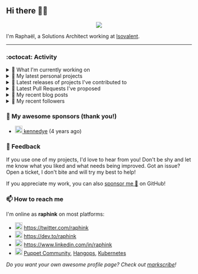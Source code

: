 ## Hi there 👋🏼


<p align="center">
  <a href="https://github.com/ryo-ma/github-profile-trophy"><img src="https://github-profile-trophy.vercel.app/?username=raphink&theme=darkhub&margin-w=15&margin-h=15&no-frame=true&column=5"/></a>
</p>


I'm Raphaël, a Solutions Architect working at [Isovalent](https://github.com/isovalent).

<hr />


### :octocat: Activity

<details>
<summary>👷 What I'm currently working on</summary>

- [raphink/scriptoguessr](https://github.com/raphink/scriptoguessr) - A Bible verse localisation game (today)
- [isovalent/instruqt-go](https://github.com/isovalent/instruqt-go) - A Go library for the Instruqt API (3 weeks ago)
- [raphink/dotfiles](https://github.com/raphink/dotfiles) -  (1 month ago)
- [raphink/CV](https://github.com/raphink/CV) - My CV in both LaTeX &amp; web/ajax formats (2 months ago)
- [cloud-native-suisse-romande/governance](https://github.com/cloud-native-suisse-romande/governance) - Organization and Association governance (2 months ago)
</details>

<details>
<summary>🌱 My latest personal projects</summary>

- [raphink/scriptoguessr](https://github.com/raphink/scriptoguessr) - A Bible verse localisation game
- [raphink/inktober](https://github.com/raphink/inktober) - 
- [raphink/divisor-knight](https://github.com/raphink/divisor-knight) - A game to practice finding divisors
- [raphink/juanita](https://github.com/raphink/juanita) - 
- [raphink/picomo](https://github.com/raphink/picomo) - 
</details>

<details>
<summary>🔭 Latest releases of projects I've contributed to</summary>

- [cilium/cilium](https://github.com/cilium/cilium) ([v1.17.0-rc.0](https://github.com/cilium/cilium/releases/tag/v1.17.0-rc.0), 3 weeks ago) - eBPF-based Networking, Security, and Observability
- [isovalent/instruqt-go](https://github.com/isovalent/instruqt-go) ([v1.7.0](https://github.com/isovalent/instruqt-go/releases/tag/v1.7.0), 3 weeks ago) - A Go library for the Instruqt API
- [cilium/cilium-cli](https://github.com/cilium/cilium-cli) ([v0.16.22](https://github.com/cilium/cilium-cli/releases/tag/v0.16.22), 4 weeks ago) - CLI to install, manage &amp; troubleshoot Kubernetes clusters running Cilium
- [cloud-native-suisse-romande/governance](https://github.com/cloud-native-suisse-romande/governance) ([v1.0.0](https://github.com/cloud-native-suisse-romande/governance/releases/tag/v1.0.0), 2 months ago) - Organization and Association governance
- [isovalent/credly-go](https://github.com/isovalent/credly-go) ([v1.0.0](https://github.com/isovalent/credly-go/releases/tag/v1.0.0), 3 months ago) - A Go library for the Credly API
</details>

<details>
<summary>🔨 Latest Pull Requests I've proposed</summary>

- [Add verse navigation for fine selection](https://github.com/raphink/scriptoguessr/pull/4) on [raphink/scriptoguessr](https://github.com/raphink/scriptoguessr) (today)
- [Refactor hover and click into setPositionSelector](https://github.com/raphink/scriptoguessr/pull/3) on [raphink/scriptoguessr](https://github.com/raphink/scriptoguessr) (today)
- [New logo](https://github.com/raphink/scriptoguessr/pull/2) on [raphink/scriptoguessr](https://github.com/raphink/scriptoguessr) (today)
</details>

<details>
<summary>📜 My recent blog posts</summary>

- [How to Automatically Issue Badges for Instruqt Labs](https://dev.to/raphink/how-to-automatically-issue-badges-for-instruqt-labs-18k5) (2 months ago)
- [Streamlining Access to Embedded Instruqt Labs](https://dev.to/raphink/streamlining-access-to-embedded-instruqt-labs-4ph9) (3 months ago)
- [Towards a Modular DevOps Stack](https://dev.to/camptocamp-ops/towards-a-modular-devops-stack-257c) (2 years ago)
- [A 15-year Puppet Journey](https://dev.to/raphink/a-15-year-puppet-journey-4o39) (2 years ago)
- [How to allow dynamic Terraform Provider Configuration](https://dev.to/camptocamp-ops/how-to-allow-dynamic-terraform-provider-configuration-20ik) (3 years ago)
</details>

<details>
<summary>👥 My recent followers</summary>

- [<img src="https://avatars.githubusercontent.com/u/39637206?u=4a6aa8d9a704fc74018c2ee760d2b034aee479db&amp;v=4" height="20"/> Connor9994](https://github.com/Connor9994)
- [<img src="https://avatars.githubusercontent.com/u/72575602?u=ad7c98f855d11ef18db34bcb0ddbb5b7fc768f40&amp;v=4" height="20"/> OfficialCodeVoyage](https://github.com/OfficialCodeVoyage)
- [<img src="https://avatars.githubusercontent.com/u/1650997?u=7b5fb147664a0029b81a107ac499ab0c43f6b26b&amp;v=4" height="20"/> trinhminhtriet](https://github.com/trinhminhtriet)
- [<img src="https://avatars.githubusercontent.com/u/62658102?u=6c7f3c146146539cfdd56a060856d7b3c541e436&amp;v=4" height="20"/> oneofvalts](https://github.com/oneofvalts)
- [<img src="https://avatars.githubusercontent.com/u/112835140?u=96e8fed126996fa284fdf6143bb2c5e73c7514f7&amp;v=4" height="20"/> Yasselo](https://github.com/Yasselo)
</details>


### 💚 My awesome sponsors (thank you!)

- [<img src="https://avatars.githubusercontent.com/u/1110127?v=4" height="20"/> kennedye](https://github.com/kennedye) (4 years ago)


### 💬 Feedback

If you use one of my projects, I'd love to hear from you!
Don't be shy and let me know what you liked and what needs being improved.
Got an issue? Open a ticket, I don't bite and will try my best to help!

If you appreciate my work, you can also [sponsor me 💚](https://github.com/sponsors/raphink) on GitHub!


### 📫 How to reach me

I'm online as **raphink** on most platforms:

- <img src="https://raw.githubusercontent.com/FortAwesome/Font-Awesome/master/svgs/brands/twitter.svg" width="20" alt="Twitter" /> https://twitter.com/raphink
- <img src="https://raw.githubusercontent.com/FortAwesome/Font-Awesome/master/svgs/brands/dev.svg" width="20" alt="Blog" /> https://dev.to/raphink
- <img src="https://raw.githubusercontent.com/FortAwesome/Font-Awesome/master/svgs/brands/linkedin.svg" width="20" alt="LinkedIn" /> https://www.linkedin.com/in/raphink
- <img src="https://raw.githubusercontent.com/FortAwesome/Font-Awesome/master/svgs/brands/slack.svg" width="20" alt="Slack" /> [Puppet Community](https://slack.puppet.com/), [Hangops](https://signup.hangops.com/), [Kubernetes](https://slack.k8s.io/)

*Do you want your own awesome profile page? Check out [markscribe](https://github.com/muesli/markscribe)!*
